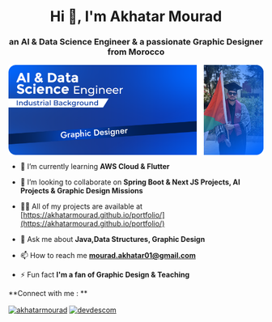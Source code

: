 <h1 align="center">Hi 👋, I'm Akhatar Mourad</h1>
<h3 align="center">an AI & Data Science Engineer & a passionate Graphic Designer from Morocco</h3>

<img src="design-github.png" alt="Github Banner" align="center" />

- 🌱 I’m currently learning **AWS Cloud & Flutter**

- 👯 I’m looking to collaborate on **Spring Boot & Next JS Projects, AI Projects & Graphic Design Missions**

- 👨‍💻 All of my projects are available at [https://akhatarmourad.github.io/portfolio/](https://akhatarmourad.github.io/portfolio/)

- 💬 Ask me about **Java,Data Structures, Graphic Design**

- 📫 How to reach me **mourad.akhatar01@gmail.com**

- ⚡ Fun fact **I'm a fan of Graphic Design & Teaching**

<span align="left">**Connect with me : **</span>
<p align="left">
<a href="https://linkedin.com/in/akhatarmourad" target="blank"><img align="center" src="https://raw.githubusercontent.com/rahuldkjain/github-profile-readme-generator/master/src/images/icons/Social/linked-in-alt.svg" alt="akhatarmourad" height="30" width="40" /></a>
<a href="https://instagram.com/devdescom" target="blank"><img align="center" src="https://raw.githubusercontent.com/rahuldkjain/github-profile-readme-generator/master/src/images/icons/Social/instagram.svg" alt="devdescom" height="30" width="40" /></a>
</p>

